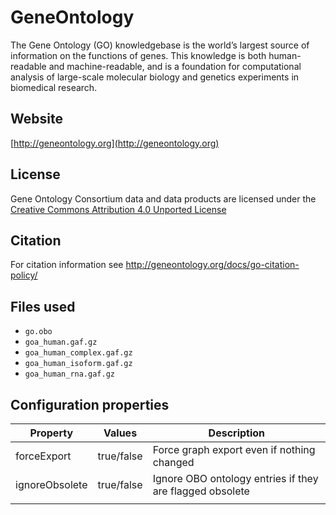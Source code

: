 # GeneOntology

The Gene Ontology (GO) knowledgebase is the world’s largest source of information on the functions of genes. This knowledge is both human-readable and machine-readable, and is a foundation for computational analysis of large-scale molecular biology and genetics experiments in biomedical research.

## Website

[http://geneontology.org](http://geneontology.org)

## License

Gene Ontology Consortium data and data products are licensed under the [Creative Commons Attribution 4.0 Unported License](https://creativecommons.org/licenses/by/4.0/legalcode)

## Citation

For citation information see http://geneontology.org/docs/go-citation-policy/

## Files used

  * ```go.obo```
  * ```goa_human.gaf.gz```
  * ```goa_human_complex.gaf.gz```
  * ```goa_human_isoform.gaf.gz```
  * ```goa_human_rna.gaf.gz```

## Configuration properties

| Property       | Values     | Description |
| -------------- | ---------- | ----------- |
| forceExport    | true/false | Force graph export even if nothing changed |
| ignoreObsolete | true/false | Ignore OBO ontology entries if they are flagged obsolete |
|                |            |             |
